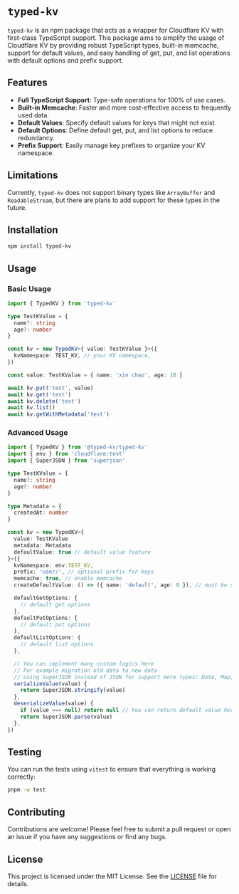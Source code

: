 # `typed-kv`

`typed-kv` is an npm package that acts as a wrapper for Cloudflare KV with first-class TypeScript support. This package aims to simplify the usage of Cloudflare KV by providing robust TypeScript types, built-in memcache, support for default values, and easy handling of get, put, and list operations with default options and prefix support.

## Features

- **Full TypeScript Support**: Type-safe operations for 100% of use cases.
- **Built-in Memcache**: Faster and more cost-effective access to frequently used data.
- **Default Values**: Specify default values for keys that might not exist.
- **Default Options**: Define default get, put, and list options to reduce redundancy.
- **Prefix Support**: Easily manage key prefixes to organize your KV namespace.

## Limitations

Currently, `typed-kv` does not support binary types like `ArrayBuffer` and `ReadableStream`, but there are plans to add support for these types in the future.

## Installation

```sh
npm install typed-kv
```

## Usage

### Basic Usage

```ts
import { TypedKV } from 'typed-kv'

type TestKValue = {
  name?: string
  age?: number
}

const kv = new TypedKV<{ value: TestKValue }>({
  kvNamespace: TEST_KV, // your KV namespace,
})

const value: TestKValue = { name: 'xin chao', age: 18 }

await kv.put('test', value)
await kv.get('test')
await kv.delete('test')
await kv.list()
await kv.getWithMetadata('test')
```

### Advanced Usage

```ts
import { TypedKV } from '@typed-kv/typed-kv'
import { env } from 'cloudflare:test'
import { SuperJSON } from 'superjson'

type TestKValue = {
  name?: string
  age?: number
}

type Metadata = {
  createdAt: number
}

const kv = new TypedKV<{
  value: TestKValue
  metadata: Metadata
  defaultValue: true // default value feature
}>({
  kvNamespace: env.TEST_KV,
  prefix: 'user/', // optional prefix for keys
  memcache: true, // enable memcache
  createDefaultValue: () => ({ name: 'default', age: 0 }), // must be set when using default value feature

  defaultGetOptions: {
    // default get options
  },
  defaultPutOptions: {
    // default put options
  },
  defaultListOptions: {
    // default list options
  },

  // You can implement many custom logics here
  // For example migration old data to new data
  // using SuperJSON instead of JSON for support more types: Date, Map, Set, etc.
  serializeValue(value) {
    return SuperJSON.stringify(value)
  },
  deserializeValue(value) {
    if (value === null) return null // You can return default value here or null for using default value feature
    return SuperJSON.parse(value)
  },
})
```

## Testing

You can run the tests using `vitest` to ensure that everything is working correctly:

```sh
pnpm -w test
```

## Contributing

Contributions are welcome! Please feel free to submit a pull request or open an issue if you have any suggestions or find any bugs.

## License

This project is licensed under the MIT License. See the [LICENSE](LICENSE) file for details.
